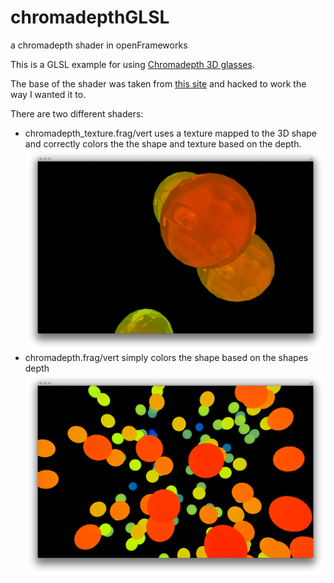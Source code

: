 chromadepthGLSL
===============

a chromadepth shader in openFrameworks


This is a GLSL example for using [Chromadepth 3D glasses](http://en.wikipedia.org/wiki/ChromaDepth).

The base of the shader was taken from [this site](http://eclecti.cc/computergraphics/cheap-3d-in-opengl-with-a-chromadepth-glsl-shader) and hacked to work the way I wanted it to.

There are two different shaders:

- chromadepth_texture.frag/vert uses a texture mapped to the 3D shape and correctly colors the the shape and texture based on the depth.
![1](https://raw.githubusercontent.com/fakelove/chromadepthGLSL/master/screenshots/Screenshot%202014-06-13%2016.41.11.png)
- chromadepth.frag/vert simply colors the shape based on the shapes depth
![2](https://raw.githubusercontent.com/fakelove/chromadepthGLSL/master/screenshots/Screenshot%202014-06-13%2017.02.02.png)


